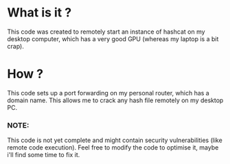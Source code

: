 # What is it ?

This code was created to remotely start an instance of hashcat on my desktop computer, which has a very good GPU (whereas my laptop is a bit crap).

# How ?
This code sets up a port forwarding on my personal router, which has a domain name. This allows me to crack any hash file remotely on my desktop PC.

### NOTE:
This code is not yet complete and might contain security vulnerabilities (like remote code execution). Feel free to modify the code to optimise it, maybe i'll find some time to fix it.
